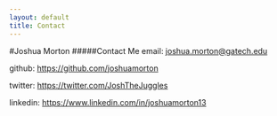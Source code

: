 ```yaml
---
layout: default
title: Contact
---
```


#Joshua Morton
#####Contact Me
email: joshua.morton@gatech.edu

github: https://github.com/joshuamorton

twitter: https://twitter.com/JoshTheJuggles

linkedin: https://www.linkedin.com/in/joshuamorton13

